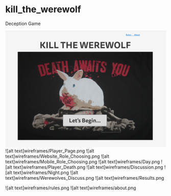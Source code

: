 # kill_the_werewolf
Deception Game

![alt text](wireframes/Home_Page.png)
![alt text]wireframes/Player_Page.png
![alt text]wireframes/Website_Role_Choosing.png
![alt text]wireframes/Mobile_Role_Choosing.png
![alt text]wireframes/Day.png
![alt text]wireframes/Player_Death.png
![alt text]wireframes/Discussion.png
![alt text]wireframes/Night.png
![alt text]wireframes/Werewolves_Discuss.png
![alt text]wireframes/Results.png

![alt text]wireframes/rules.png
![alt text]wireframes/about.png

